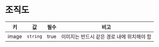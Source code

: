 # 조직도

| 키 | 값 | 필수 | 비고 |
| --- | --- | --- | --- |
| image | `string` | true | 이미지는 반드시 같은 경로 내에 위치해야 함 |
